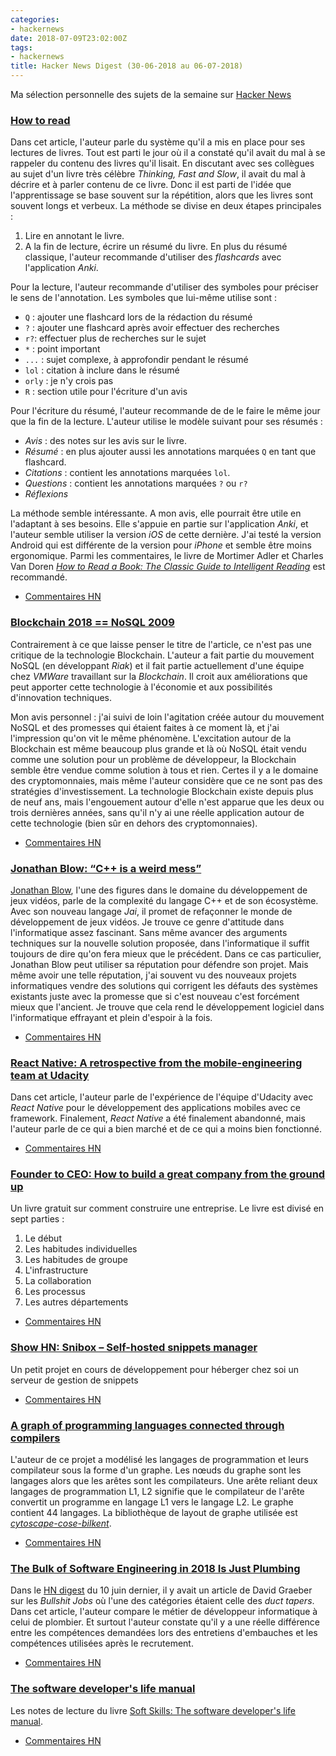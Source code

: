 ```yaml
---
categories:
- hackernews
date: 2018-07-09T23:02:00Z
tags:
- hackernews
title: Hacker News Digest (30-06-2018 au 06-07-2018)
---
```


Ma sélection personnelle des sujets de la semaine sur
[Hacker News](https://news.ycombinator.com/)


### [How to read](https://robertheaton.com/2018/06/25/how-to-read/)
Dans cet article, l'auteur parle du système qu'il a mis en place pour ses
lectures de livres. Tout est parti le jour où il a constaté qu'il avait du mal
à se rappeler du contenu des livres qu'il lisait. En discutant avec ses
collègues au sujet d'un livre très célèbre *Thinking, Fast and Slow*, il avait
du mal à décrire et à parler contenu de ce livre. Donc il est parti de l'idée
que l'apprentissage se base souvent sur la répétition, alors que les livres
sont souvent longs et verbeux.
La méthode se divise en deux étapes principales :
1. Lire en annotant le livre.
2. A la fin de lecture, écrire un résumé du livre. En  plus du résumé classique,
l'auteur recommande d'utiliser des *flashcards* avec l'application *Anki*.

Pour la lecture, l'auteur recommande d'utiliser des symboles pour préciser le
sens de l'annotation. Les symboles que lui-même utilise sont :
- `Q`  : ajouter une flashcard lors de la rédaction du résumé
- `?` : ajouter une flashcard après avoir effectuer des recherches
- `r?`: effectuer plus de recherches sur le sujet
- `*` : point important
- `...` : sujet complexe, à approfondir pendant le résumé
- `lol` : citation à inclure dans le résumé
- `orly` : je n'y crois pas
- `R` : section utile pour l'écriture d'un avis

Pour l'écriture du résumé, l'auteur recommande de de le faire le même jour que
la fin de la lecture. L'auteur utilise le modèle suivant pour ses résumés :
- *Avis* : des notes sur les avis sur le livre.
- *Résumé* : en plus ajouter aussi les annotations marquées `Q` en tant que
 flashcard.
- *Citations* : contient les annotations marquées `lol`.
- *Questions* : contient les annotations marquées `?` ou `r?`
- *Réflexions*

La méthode semble intéressante. A mon avis, elle pourrait être utile en
l'adaptant à ses besoins. Elle s'appuie en partie sur l'application
*Anki*, et l'auteur semble utiliser la version *iOS* de cette dernière. J'ai
testé la version Android qui est différente de la version pour *iPhone* et
semble être moins ergonomique. Parmi les commentaires, le livre de
Mortimer Adler et Charles Van Doren
[*How to Read a Book: The Classic Guide to Intelligent Reading*](https://www.amazon.fr/How-Read-Book-Classic-Intelligent/dp/0671212095/) est recommandé.

- [Commentaires HN](https://news.ycombinator.com/item?id=17424652)

### [Blockchain 2018 == NoSQL 2009](https://blog.beerriot.com/2018/06/05/blockchain-2018-nosql-2009/)
Contrairement à ce que laisse penser le titre de l'article, ce n'est pas
une critique de la technologie Blockchain. L'auteur a fait partie du mouvement
NoSQL (en développant *Riak*) et il fait partie actuellement d'une équipe chez
*VMWare* travaillant sur la *Blockchain*. Il croit aux améliorations que peut
apporter cette technologie à l'économie et aux possibilités d'innovation techniques.

Mon avis personnel : j'ai suivi de loin l'agitation créée
autour du mouvement NoSQL et des promesses qui étaient faites à ce moment là,
et j'ai l'impression qu'on vit le même phénomène. L'excitation autour de la
Blockchain est même beaucoup plus grande et là où NoSQL était vendu comme
une solution pour un problème de développeur, la Blockchain semble être vendue
comme solution à tous et rien. Certes il y a le domaine des cryptomonnaies, mais
même l'auteur considère que ce ne sont pas des stratégies d'investissement.
La technologie Blockchain existe depuis plus de neuf ans, mais l'engouement
autour d'elle n'est apparue que les deux ou trois dernières années, sans qu'il
n'y ai une réelle application autour de cette technologie (bien sûr en dehors
  des cryptomonnaies).
- [Commentaires HN](https://news.ycombinator.com/item?id=17387782)

### [Jonathan Blow: “C++ is a weird mess”](https://www.gamesindustry.biz/articles/2018-07-02-jonathan-blow-c-is-a-weird-mess)
[Jonathan Blow](https://en.wikipedia.org/wiki/Jonathan_Blow), l'une des figures
dans le domaine du développement de jeux vidéos, parle de la complexité du
langage C++ et de son écosystème. Avec son nouveau langage *Jai*, il promet
de refaçonner le monde de développement de jeux vidéos. Je trouve ce genre
d'attitude dans l'informatique assez fascinant. Sans même avancer des arguments
techniques sur la nouvelle solution proposée, dans l'informatique il suffit
toujours de dire qu'on fera mieux que le précédent. Dans ce cas particulier,
Jonathan Blow peut utiliser sa réputation pour défendre son projet. Mais
même avoir une telle réputation, j'ai souvent vu des nouveaux projets
informatiques vendre des solutions qui corrigent les défauts des systèmes
existants juste avec la promesse que si c'est nouveau c'est forcément mieux que
l'ancient. Je trouve que cela rend le développement logiciel dans l'informatique
effrayant et plein d'espoir à la fois.  
- [Commentaires HN](https://news.ycombinator.com/item?id=17454097)

### [React Native: A retrospective from the mobile-engineering team at Udacity](https://engineering.udacity.com/react-native-a-retrospective-from-the-mobile-engineering-team-at-udacity-89975d6a8102)
Dans cet article, l'auteur parle de l'expérience de l'équipe d'Udacity avec
*React Native* pour le développement des applications mobiles avec ce
framework. Finalement, *React Native* a été finalement abandonné, mais
l'auteur parle de ce qui a bien marché et de ce qui a moins bien fonctionné.
- [Commentaires HN](https://news.ycombinator.com/item?id=17455351)

### [Founder to CEO: How to build a great company from the ground up](https://docs.google.com/document/d/1ZJZbv4J6FZ8Dnb0JuMhJxTnwl-dwqx5xl0s65DE3wO8/edit#heading=h.pdmqf3646hgt)
Un livre gratuit sur comment construire une entreprise. Le livre est divisé en
sept parties :
1. Le début
2. Les habitudes individuelles
3. Les habitudes de groupe
4. L'infrastructure
5. La collaboration
6. Les processus
7. Les autres départements

- [Commentaires HN](https://news.ycombinator.com/item?id=17446839)

### [Show HN: Snibox – Self-hosted snippets manager](https://github.com/snibox/snibox)
Un petit projet en cours de développement pour héberger chez soi un serveur de
gestion de snippets
- [Commentaires HN](https://news.ycombinator.com/item?id=17456720)

### [A graph of programming languages connected through compilers](https://akr.am/languages/)
L'auteur de ce projet a modélisé les langages de programmation et leurs
compilateur sous la forme d'un graphe. Les nœuds du graphe sont les langages
alors que les arêtes sont les compilateurs. Une arête reliant deux langages de
programmation L1, L2 signifie que le compilateur de l'arête convertit un
programme en langage L1 vers le langage L2. Le graphe contient 44 langages.
La bibliothèque de layout de graphe utilisée est
[*cytoscape-cose-bilkent*](https://github.com/cytoscape/cytoscape.js-cose-bilkent).

- [Commentaires HN](https://news.ycombinator.com/item?id=17470161)

### [The Bulk of Software Engineering in 2018 Is Just Plumbing](https://www.karllhughes.com/posts/plumbing)
Dans le [HN digest](/post/hackernews/2018/06/hacker-news-digest-02-06-2018-au-08-06-2018/)
du 10 juin dernier, il y avait un article de David Graeber sur les *Bullshit
Jobs* où l'une des catégories étaient celle des *duct tapers*. Dans cet article,
l'auteur compare le métier de développeur informatique à celui de plombier. Et
surtout l'auteur constate qu'il y a une réelle différence entre les compétences
demandées lors des entretiens d'embauches et les compétences utilisées après
le recrutement.
- [Commentaires HN](https://news.ycombinator.com/item?id=17483640)

### [The software developer's life manual](https://github.com/n0ruSh/the-art-of-reading/issues/12)
Les notes de lecture du livre [Soft Skills: The software developer's life manual](https://www.amazon.fr/Soft-Skills-software-developers-manual/dp/1617292397/).
- [Commentaires HN](https://news.ycombinator.com/item?id=17478820)

<!--
Songs that reduce anxiety by up to 65%, according to neuroscience
https://www.inc.com/melanie-curtin/neuroscience-says-listening-to-this-one-song-reduces-anxiety-by-up-to-65-percent.html
https://news.ycombinator.com/item?id=17485315

Vim Cheat Sheat for Programmers by Michael Pohoreski
http://michael.peopleofhonoronly.com/vim/
https://news.ycombinator.com/item?id=17485896

Kialo – a platform for rational debate
https://www.kialo.com/
https://news.ycombinator.com/item?id=17486077

Version Control Before Git with CVS
https://twobithistory.org/2018/07/07/cvs.html
https://news.ycombinator.com/item?id=17483083

Literate Programming: Empower Your Writing with Emacs Org-Mode
https://www.offerzen.com/blog/literate-programming-empower-your-writing-with-emacs-org-mode
https://news.ycombinator.com/item?id=17483242



Clangd based Emacs C++ IDE
https://ddavis.fyi/blog/2018-07-07-emacs-cpp-ide/
https://news.ycombinator.com/item?id=17480190


Lessons from Interviewing 400+ Engineers Over Three Startups
http://firstround.com/review/my-lessons-from-interviewing-400-engineers-over-three-startups/
https://news.ycombinator.com/item?id=17476359

Build Your Own Lisp
http://www.buildyourownlisp.com/contents
https://news.ycombinator.com/item?id=17478489

Show HN: Beehive – a header-only C++ behavior tree for game AI and more
https://github.com/crust/beehive
https://news.ycombinator.com/item?id=17476345

Show HN: Hacker News job trends
https://github.com/timqian/hacker-job-trends/
https://news.ycombinator.com/item?id=17470037

The World Map of C++ Standard Algorithms
https://www.fluentcpp.com/2018/07/06/world-map-cpp-stl-algorithms/
https://news.ycombinator.com/item?id=17470580

FWD:Everyone
https://fwdeveryone.com/
https://news.ycombinator.com/item?id=17460519

Job-hopping increases, in possible boon to wage growth and productivity
https://www.wsj.com/articles/in-this-economy-quitters-are-winning-1530702001
https://news.ycombinator.com/item?id=17466918

GNU Guix and GuixSD 0.15.0 released
https://www.gnu.org/software/guix/blog/2018/gnu-guix-and-guixsd-0.15.0-released/
https://news.ycombinator.com/item?id=17470891

Vue.js: the good, the meh, and the ugly
https://medium.com/@Pier/vue-js-the-good-the-meh-and-the-ugly-82800bbe6684
https://news.ycombinator.com/item?id=17466400

A Tutorial Introduction to Kubernetes
http://okigiveup.net/a-tutorial-introduction-to-kubernetes/
https://news.ycombinator.com/item?id=17462043

Rise of Kotlin: The Programming Language for the Next Generation
https://hackernoon.com/rise-of-kotlin-the-programming-language-for-the-next-generation-27beeb529204
https://news.ycombinator.com/item?id=17463243

C++ Embeddable Language Survey
https://cryptid.me/posts/cpp-embed/
https://news.ycombinator.com/item?id=17455438

auto template in C++
https://mariusbancila.ro/blog/2018/05/23/template-auto/
https://news.ycombinator.com/item?id=17461230

WebSub: Open protocol for distributed pub–sub communication on the internet
https://www.w3.org/TR/websub/
https://news.ycombinator.com/item?id=17461213

EU copyright law proposal rejected
https://twitter.com/Senficon/status/1014814460488413185
https://news.ycombinator.com/item?id=17462089

Youtube-dl: Command-line program to download videos
https://github.com/rg3/youtube-dl
https://news.ycombinator.com/item?id=17460060

Show HN: mkcert – a zero-config tool to generate development certificates
https://github.com/FiloSottile/mkcert
https://news.ycombinator.com/item?id=17455358

Slow Reading: the antithesis of speed reading
https://www.theindy.us/slow-reading/
https://news.ycombinator.com/item?id=17457223

Latest Text of EU Copyright Directive Shows It's Even Worse Than Expected
https://www.techdirt.com/articles/20180703/01343440162/latest-text-eu-copyright-directive-shows-even-worse-than-expected-must-be-stopped.shtml
https://news.ycombinator.com/item?id=17453982

Fuzzyset – A Human-Readable Interactive Representation of a Code Library
http://glench.github.io/fuzzyset.js/ui/
https://news.ycombinator.com/item?id=17449999

Microsoft Research Open Data
https://msropendata.com/
https://news.ycombinator.com/item?id=17454772

Ask HN: Looking for a simple solution for building an online course
https://news.ycombinator.com/item?id=17440770
https://news.ycombinator.com/item?id=17440770

Ask HN: Who are some unsung heroes in open source that need more support?
https://news.ycombinator.com/item?id=17445280
https://news.ycombinator.com/item?id=17445280

On C++ random number generator quality
http://arvid.io/2018/06/30/on-cxx-random-number-generator-quality/
https://news.ycombinator.com/item?id=17436569

Trip report: Summer ISO C++ standards meeting (Rapperswil)
https://herbsutter.com/2018/07/02/trip-report-summer-iso-c-standards-meeting-rapperswil/
https://news.ycombinator.com/item?id=17447551

TBTK: Second Quantization for C++ – Go Quantum
https://www.youtube.com/watch?v=KusuWOXds9U
https://news.ycombinator.com/item?id=17448866

Why should I have written ZeroMQ in C, not C++
http://250bpm.com/blog:4
https://news.ycombinator.com/item?id=17449715


Modern C++ for C Programmers – Part 3
https://ds9a.nl/articles/posts/cpp-3/
https://news.ycombinator.com/item?id=17451547

Trip report: 2018 Summer ISO C++ standards meeting (C++20)
https://herbsutter.com/2018/07/02/trip-report-summer-iso-c-standards-meeting-rapperswil/
https://news.ycombinator.com/item?id=17452138

Ask HN: Low-maintenance alternatives to Gmail?
https://news.ycombinator.com/item?id=17448108
https://news.ycombinator.com/item?id=17448108

JINQ – A minimalistic library for Java inspired from .NET LINQ
https://github.com/VivekRagunathan/JINQ
https://news.ycombinator.com/item?id=17451313

My home lab setup for highly-available Internet
https://github.com/bradfitz/homelab
https://news.ycombinator.com/item?id=17444230

How to read
https://robertheaton.com/2018/06/25/how-to-read/
https://news.ycombinator.com/item?id=17432221

Show HN: Termtosvg – Record terminal sessions as SVG animations
https://github.com/nbedos/termtosvg
https://news.ycombinator.com/item?id=17449810

Surviving as an ‘Old’ in the Tech World
https://www.wired.com/story/surviving-as-an-old-in-the-tech-world/
https://news.ycombinator.com/item?id=17446121

Rules of optimization
http://www.humus.name/index.php?page=News&ID=383
https://news.ycombinator.com/item?id=17445939

The impact of the ‘open’ workspace on human collaboration
http://rstb.royalsocietypublishing.org/content/373/1753/20170239
https://news.ycombinator.com/item?id=17448187

Pipelines – a guided tour of the new IO API in .NET
https://blog.marcgravell.com/2018/07/pipe-dreams-part-1.html
https://news.ycombinator.com/item?id=17442533




Modernizing Real Estate Records with Blockchain
https://www.blockchainandthelaw.com/2018/06/modernizing-real-estate-records-with-blockchain/
https://news.ycombinator.com/item?id=17431150

Interesting video on blockchains and their value
https://www.youtube.com/watch?v=uZPIz3ArQww
https://news.ycombinator.com/item?id=17432211

IBM Launches Starter Kit for Blockchain Developers
https://www.forbes.com/sites/tomgroenfeldt/2018/06/28/ibm-launches-starter-kit-for-blockchain-developers/#3fde193c56c8
https://news.ycombinator.com/item?id=17437704

Show HN: Bookmarks manager – Fastbmk.com
http://fastbmk.com/
https://news.ycombinator.com/item?id=17434367

Ask HN: What process do you use when building a modern Web/Mobile App?
https://news.ycombinator.com/item?id=17436645
https://news.ycombinator.com/item?id=17436645

Target, Walmart Automate More Store Tasks
https://www.wsj.com/articles/target-walmart-automate-more-store-tasks-1530453600
https://news.ycombinator.com/item?id=17438272

Show HN: Google Drive as a file system
https://github.com/harababurel/gcsf
https://news.ycombinator.com/item?id=17430397

Matt Godbolt: Why C++ Isn’t Dead
https://www.youtube.com/watch?v=1uLTspBEtRE
https://news.ycombinator.com/item?id=17415416

A lost secret: How to get kids to pay attention
https://www.npr.org/sections/goatsandsoda/2018/06/21/621752789/a-lost-secret-how-to-get-kids-to-pay-attention
https://news.ycombinator.com/item?id=17435671




###########################################################
C++ Just My Code Stepping in Visual Studio
https://blogs.msdn.microsoft.com/vcblog/2018/06/29/announcing-jmc-stepping-in-visual-studio/
https://news.ycombinator.com/item?id=17435287

10 things I learned in 10 years of using Django
https://medium.com/purelabs/10-things-i-learned-in-10-years-of-using-django-6881f3ca23eb
https://news.ycombinator.com/item?id=17435200

Show HN: A Lisp interpreter in C# 7
https://github.com/nukata/lisp-in-cs
https://news.ycombinator.com/item?id=17434208

SMS over IRC
https://mndrix.blogspot.com/2018/06/sms-over-irc.html
https://news.ycombinator.com/item?id=17429755

Django Channels Tutorial
https://www.tutorialdocs.com/tutorial/django-channels/introduction.html
https://news.ycombinator.com/item?id=17434346

Friedrich Nietzsche: The truth is terrible
https://www.the-tls.co.uk/articles/public/friedrich-nietzsche-truth-terrible/
https://news.ycombinator.com/item?id=17434437

-->
